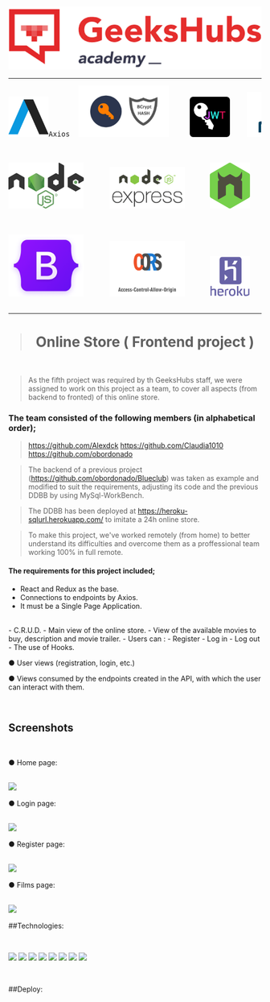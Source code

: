 <img src="public/img/Geekshubs.png" style="width:900px;"/>

---

<pre>
<center><img src="/public/img/axios.png" style="width:80px;"/>Axios  <img src="/public/img/bcrypt.jpg" style="width:180px;"/>     <img src="/public/img/jwt.png" style="width:80px;"/>    <img src="/public/img/mysql.jpg" style="width:180px;"/>   <img src="/public/img/doenv.png" style="width:90px";></center>


<center><img src="/public/img/Nodejs.png" style="width:150px;"/>      <img src="/public/img/nodeExpress.png" style="width:150px;"/>      <img src="/public/img/nodemon.png" style="width:80px;"/>      <img src="/public/img/sql.jpg" style="width:100px;"/>      <img src="/public/img/sequelize-icon.svg" style="width:80px;"/></center>


<center><img src="/public/img/bootstrap.png" style="width:150px;"/>      <img src="/public/img/cors.png" style="width:150px;"/>      <img src="/public/img/heroku.png" style="width:80px;"/>      <img src="/public/img/react.png" style="width:80px;"/>      <img src="/public/img/sass.png" style="width:80px;"/>      <img src="/public/img/redux.png" style="width:80px;"/>
</center>
</pre>

---

> <center> <h1> Online Store ( Frontend project ) </h1></center>

</br>

> As the fifth project was required by th GeeksHubs staff, we were assigned to work on this project as a team, to cover all aspects (from backend to fronted) of this online store.

### The team consisted of the following members (in alphabetical order);
>https://github.com/Alexdck
https://github.com/Claudia1010
https://github.com/obordonado


> The backend of a previous project (https://github.com/obordonado/Blueclub) was taken as example and modified to suit the requirements, adjusting its code and the previous DDBB by using MySql-WorkBench.

> The DDBB has been deployed at https://heroku-sqlurl.herokuapp.com/ to imitate a 24h online store.

> To make this project, we've worked remotely (from home) to better understand its difficulties and overcome them as a proffessional team working 100% in full remote.

#### The requirements for this project included;

- React and Redux as the base.
- Connections to endpoints by Axios.
- It must be a Single Page Application.
<br>
- C.R.U.D.
    - Main view of the online store.
    - View of the available movies to buy, description and movie trailer.
    - Users can :
        - Register
        - Log in
        - Log out
- The use of Hooks.



● User views (registration, login, etc.)

● Views consumed by the endpoints created in the API, with which the user can interact with them.








</br>

## Screenshots

</br>

● Home page:

</br>

<img src="https://github.com/Alexdck/teamProyectReact/blob/devCl/public/img/screenshot1.png">

</br>

● Login page:

</br>

<img src="https://github.com/Alexdck/teamProyectReact/blob/master/public/img/screenshot2.png">

</br>

● Register page:

</br>

<img src="https://github.com/Alexdck/teamProyectReact/blob/devCl/public/img/screenshot3.png">

</br>

● Films page:

</br>

<img src="https://github.com/Alexdck/teamProyectReact/blob/devCl/public\img\screenshot4.PNG">

</br>

##Technologies:

</br>

<code><img width="10%" src="https://www.vectorlogo.zone/logos/reactjs/reactjs-ar21.svg"></code>
<code><img width="10%" src="https://seeklogo.com/images/R/redux-logo-9CA6836C12-seeklogo.com.png"></code> <code><img width="10%" src="https://www.vectorlogo.zone/logos/getbootstrap/getbootstrap-ar21.svg"></code> <code><img width="10%" src="https://www.vectorlogo.zone/logos/sass-lang/sass-lang-ar21.svg"></code> <code><img width="10%" src="https://addons.mozilla.org/user-media/previews/full/227/227652.png?modified=1622133270"></code> <code><img width="10%" src="https://images.ctfassets.net/23aumh6u8s0i/6sw33rq7EM8nCi5Gov3RCD/6b1d1cf37d688b3e81d2445da694e938/jwt_01"></code> <code><img width="10%" src="https://www.vectorlogo.zone/logos/axios/axios-ar21.svg"></code> <code><img width="10%" src="https://www.vectorlogo.zone/logos/heroku/heroku-ar21.svg"></code>

</br>

##Deploy:



</br>


